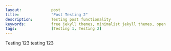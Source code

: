 ```yaml
---
layout:             post
title:              "Post Testing 2"
description:        Testing post functionality
keywords:           free jekyll themes, minimalist jekyll themes, open source jekyll themes
tags:               [Testing 1, Testing 2]
---
```


Testing 123 testing 123
